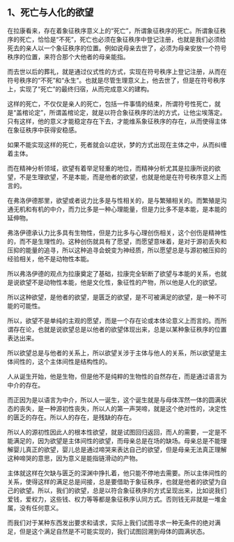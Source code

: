 <h2>1、死亡与人化的欲望</h2><p data-pid="SxFNE-XG">在拉康看来，存在着象征秩序意义上的“死亡”，所谓象征秩序的死亡。所谓象征秩序的死亡，恰恰是“不死”，死亡也必须在象征秩序中登记注册，也就是我们必须给死去的亲人以一个象征秩序的位置。例如说母亲去世了，必须为母亲安放一个符号秩序的位置，来符合那个大他者的母亲能指。</p><p data-pid="wWoVoqwu">而去世以后的葬礼，就是通过仪式性的方式，实现在符号秩序上登记注册，从而在符号秩序的“不死”和“永生”。也就是尽管生理意义上，他去世了，但是在符号秩序上，实现了“死亡”的最终归宿，从而完成意义的建构。</p><p data-pid="nzj5DtwV">这样的死亡，不仅仅是亲人的死亡，包括一件事情的结束，所谓符号性死亡，就是“盖棺论定”，所谓盖棺论定，就是以符合象征秩序的法的方式，让他尘埃落定。只有这样，他的意义才能稳定存在下去，才能维系象征秩序的存在，从而使得主体在象征秩序中获得安稳感。</p><p data-pid="h38114LJ">如果不能实现这样的死亡，死者就会以症状，梦的方式出现在主体之中，从而纠缠着主体。</p><p data-pid="ZjIOfM04">而在精神分析领域，欲望有着举足轻重的地位，而精神分析尤其是拉康所说的欲望，不是生理欲望，不是本能，而是他者的欲望，也就是他是在符号秩序意义上而言的。</p><p data-pid="0WHsIsSA">在弗洛伊德那里，欲望或者说力比多是与性相关的，是与繁殖相关的。而繁殖是沟通无机和有机的中介，而力比多是一种心理能量，但是力比多不是本能，是本能的延伸物。</p><p data-pid="1YobFHPI">弗洛伊德承认力比多具有生物性，但是力比多与心理创伤相关，这个创伤是精神性的，而不是生理性的。这种创伤就具有了愿望，而愿望意味着，是对于源初丢失和压抑的能量的追寻，所以这种追寻会蜕变为神经质，所以愿望总是与源初被压抑的经验相关，他不是动物性本能。</p><p data-pid="x4ETA9PS">所以弗洛伊德的观点为拉康奠定了基础，拉康完全斩断了欲望与本能的关系，也就是说欲望不是动物性本能，他是文化性，象征性的产物，所以他是人化的欲望。</p><p data-pid="PJVonDSM">所以这种欲望，是他者的欲望，是匮乏的欲望，是不可被满足的欲望，是一种不可能的可能性。</p><p data-pid="ELfPA6uV">所以，欲望不是单纯的主观的愿望，而是一个存在论或本体论意义上而言的。而所谓存在论，也就是说欲望总是以他者的欲望体现出来，总是以某种象征秩序的位置表达出来。</p><p data-pid="r16hzJrs">所以欲望总是与他者的关系上，所以欲望关涉于主体与他人的关系，所以欲望是主体间性的，这个主体间性是结构性的。</p><p data-pid="o4t-CwAK">人从诞生开始，他是生物，但是他不是纯粹的生物性的自然存在，而是通过语言为中介的存在。</p><p data-pid="VbqTQJr-">而正因为是以语言为中介，所以人一诞生，这个诞生就是与母体浑然一体的圆满状态的丧失，是一种源初性丧失，所以人的第一声哭啼，就是这个绝对性的，决定性的匮乏的存在。所以人的存在，是残缺的存在。</p><p data-pid="BPPYWQFX">所以人的源初性因此人的根本性欲望，就是试图回归返回，而人的需要，一定是不能满足的，因为欲望是主体间性的欲望，而母亲总是在场的缺场。母亲总是不能理解婴儿真正的欲望，婴儿总是通过啼哭来表达自己的欲望，但是母亲无法真正理解这种啼哭的意思，因为意义是能指链滑动的产物。</p><p data-pid="dUjtzLrG">主体就这样在欠缺与匮乏的深渊中挣扎着，他只能不停地去需要。所以主体间性的关系，使得这样的满足总是间接，总是要借助于象征秩序，也就是他者的欲望为自己的欲望。所以，我们的欲望，总是以符合象征秩序的方式呈现出来，比如说我们爱钱，爱权力，这些钱、权力等等都是象征秩序认同方式。否则钱无非就是一堆金属，没有任何意义。</p><p data-pid="AsRJemVM">而我们对于某种东西发出要求和请求，实际上我们试图寻求一种无条件的绝对满足，但是这个满足自然是不可能实现的，我们试图回溯到母体的圆满状态。</p><p></p>